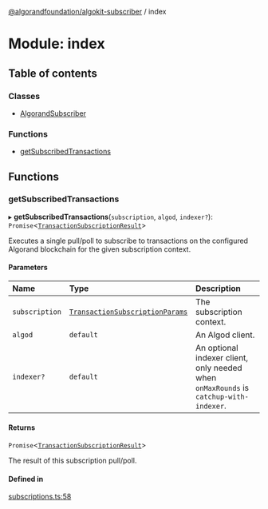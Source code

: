 [@algorandfoundation/algokit-subscriber](../README.md) / index

# Module: index

## Table of contents

### Classes

- [AlgorandSubscriber](../classes/index.AlgorandSubscriber.md)

### Functions

- [getSubscribedTransactions](index.md#getsubscribedtransactions)

## Functions

### getSubscribedTransactions

▸ **getSubscribedTransactions**(`subscription`, `algod`, `indexer?`): `Promise`\<[`TransactionSubscriptionResult`](../interfaces/types_subscription.TransactionSubscriptionResult.md)\>

Executes a single pull/poll to subscribe to transactions on the configured Algorand
blockchain for the given subscription context.

#### Parameters

| Name           | Type                                                                                                 | Description                                                                           |
| :------------- | :--------------------------------------------------------------------------------------------------- | :------------------------------------------------------------------------------------ |
| `subscription` | [`TransactionSubscriptionParams`](../interfaces/types_subscription.TransactionSubscriptionParams.md) | The subscription context.                                                             |
| `algod`        | `default`                                                                                            | An Algod client.                                                                      |
| `indexer?`     | `default`                                                                                            | An optional indexer client, only needed when `onMaxRounds` is `catchup-with-indexer`. |

#### Returns

`Promise`\<[`TransactionSubscriptionResult`](../interfaces/types_subscription.TransactionSubscriptionResult.md)\>

The result of this subscription pull/poll.

#### Defined in

[subscriptions.ts:58](https://github.com/algorandfoundation/algokit-subscriber-ts/blob/main/src/subscriptions.ts#L58)
